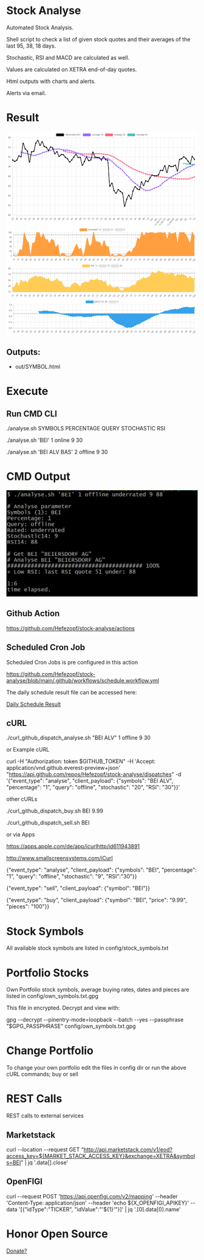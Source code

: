 # Stock Analyse
Automated Stock Analysis.

Shell script to check a list of given stock quotes and their averages of the last 95, 38, 18 days.

Stochastic, RSI and MACD are calculated as well.

Values are calculated on XETRA end-of-day quotes.

Html outputs with charts and alerts.

Alerts via email.

# Result
![ScreenShotResult](image/ScreenShotResult.png "ScreenShotResult")

## Outputs:
- out/SYMBOL.html


# Execute

## Run CMD CLI
./analyse.sh SYMBOLS PERCENTAGE QUERY STOCHASTIC RSI

./analyse.sh 'BEI' 1 online 9 30

./analyse.sh 'BEI ALV BAS' 2 offline 9 30

# CMD Output
![ScreenShotCMD](image/ScreenShotCMD.png "ScreenShotCMD")

## Github Action
https://github.com/Hefezopf/stock-analyse/actions


## Scheduled Cron Job
Scheduled Cron Jobs is pre configured in this action

https://github.com/Hefezopf/stock-analyse/blob/main/.github/workflows/schedule.workflow.yml

The daily schedule result file can be accessed here:

[Daily Schedule Result](https://htmlpreview.github.io/?https://github.com/Hefezopf/stock-analyse/blob/main/out/_result_schedule.html "Daily Schedule Result")


## cURL
./curl_github_dispatch_analyse.sh "BEI ALV" 1 offline 9 30

or Example cURL

curl -H "Authorization: token $GITHUB_TOKEN" -H 'Accept: application/vnd.github.everest-preview+json' "https://api.github.com/repos/Hefezopf/stock-analyse/dispatches" -d '{"event_type": "analyse", "client_payload": {"symbols": "BEI ALV", "percentage": "1", "query": "offline", "stochastic": "20", "RSI": "30"}}'

other cURLs

./curl_github_dispatch_buy.sh BEI 9.99

./curl_github_dispatch_sell.sh BEI


or via Apps

https://apps.apple.com/de/app/icurlhttp/id611943891

http://www.smallscreensystems.com/iCurl

{"event_type": "analyse", "client_payload": {"symbols": "BEI", "percentage": "1", "query": "offline", "stochastic": "9", "RSI":"30"}}

{"event_type": "sell", "client_payload": {"symbol": "BEI"}}

{"event_type": "buy", "client_payload": {"symbol": "BEI", "price": "9.99", "pieces": "100"}}

# Stock Symbols

All available stock symbols are listed in config/stock_symbols.txt

# Portfolio Stocks

Own Portfolio stock symbols, average buying rates, dates and pieces are listed in config/own_symbols.txt.gpg

This file in encrypted. Decrypt and view with:

gpg --decrypt --pinentry-mode=loopback --batch --yes --passphrase "$GPG_PASSPHRASE" config/own_symbols.txt.gpg

# Change Portfolio

To change your own portfolio edit the files in config dir or run the above cURL commands; buy or sell

# REST Calls

REST calls to external services
## Marketstack
curl --location --request GET "http://api.marketstack.com/v1/eod?access_key=${MARKET_STACK_ACCESS_KEY}&exchange=XETRA&symbols=BEI" | jq '.data[].close'

## OpenFIGI
curl --request POST 'https://api.openfigi.com/v2/mapping' --header 'Content-Type: application/json' --header 'echo ${X_OPENFIGI_APIKEY}' --data '[{"idType":"TICKER", "idValue":"'${1}'"}]' | jq '.[0].data[0].name'

# Honor Open Source
[Donate?](https://www.paypal.com/donate/?hosted_button_id=G2CERK22Q4QP8 "Donate?")

